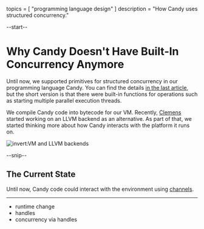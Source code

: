topics = [ "programming language design" ]
description = "How Candy uses structured concurrency."

--start--

# Why Candy Doesn't Have Built-In Concurrency Anymore

Until now, we supported primitives for structured concurrency in our programming language Candy.
You can find the details [in the last article](candy-concurrency), but the short version is that there were built-in functions for operations such as starting multiple parallel execution threads.

We compile Candy code into bytecode for our VM.
Recently, [Clemens](https://tiedt.dev) started working on an LLVM backend as an alternative.
As part of that, we started thinking more about how Candy interacts with the platform it runs on.

![invert:VM and LLVM backends](files/TODO)

--snip--

## The Current State

Until now, Candy code could interact with the environment using [channels](candy-concurrency).



---

- runtime change
- handles
- concurrency via handles



